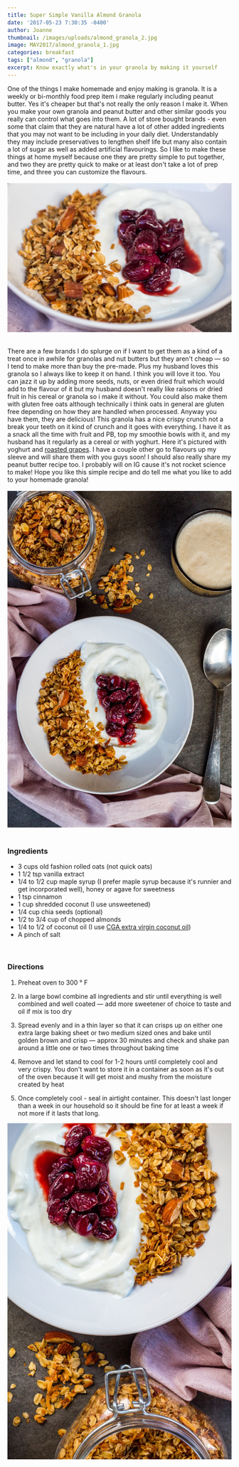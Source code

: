 ```yaml
---
title: Super Simple Vanilla Almond Granola
date: '2017-05-23 7:30:35 -0400'
author: Joanne
thumbnail: /images/uploads/almond_granola_2.jpg
image: MAY2017/almond_granola_1.jpg
categories: breakfast
tags: ["almond", "granola"]
excerpt: Know exactly what's in your granola by making it yourself
---
```


One of the things I make homemade and enjoy making is granola. It is a weekly or bi-monthly food prep item i make regularly including peanut butter.  Yes it's cheaper but that's not really the only reason I make it.  When you make your own granola and peanut butter and other similar goods you really can control what goes into them.  A lot of store bought brands - even some that claim that they are natural have a lot of other added ingredients that you may not want to be including in your daily diet.  Understandably they may include preservatives to lengthen shelf life but many also contain a lot of sugar as well as added artificial flavourings. So I like to make these things at home myself because one they are pretty simple to put together, and two they are pretty quick to make or at least don't take a lot of prep time, and three you can customize the flavours.
<br>
<br>
![Vanilla Almond Granola](/img/MAY2017/almond_granola_2.jpg)
<br>
<br>

There are a few brands I do splurge on if I want to get them as a kind of a treat once in awhile for granolas and nut butters but they aren't cheap &mdash; so I tend to make more than buy the pre-made. Plus my husband loves this granola so I always like to keep it on hand. I think you will love it too. You can jazz it up by adding more seeds, nuts, or even dried fruit which would add to the flavour of it but my husband doesn't really like raisons or dried fruit in his cereal or granola so i make it without. You could also make them with gluten free oats although technically i think oats in general are gluten free depending on how they are handled when processed.  Anyway you have them, they are delicious! This granola has a nice crispy crunch not a break your teeth on it kind of crunch and it goes with everything.  I have it as a snack all the time with fruit and PB, top my smoothie bowls with it, and my husband has it regularly as a cereal or with yoghurt. Here it's pictured with yoghurt and [roasted grapes](https://www.oliveandmango.com/labneh-roasted-grapes). I have a couple other go to flavours up my sleeve and will share them with you guys soon! I should also really share my peanut butter recipe too. I probably will on IG cause it's not rocket science to make! Hope you like this simple recipe and do tell me what you like to add to your homemade granola!
<br>
<br>
![Vanilla Almond Granola](/img/MAY2017/almond_granola_3.jpg)
<br>
<br>

### Ingredients

* 3 cups old fashion rolled oats (not quick oats)
* 1 1/2 tsp vanilla extract
* 1/4 to 1/2 cup maple syrup (I prefer maple syrup because it's runnier and get incorporated well), honey or agave for sweetness
* 1 tsp cinnamon
* 1 cup shredded coconut (I use unsweetened)
* 1/4 cup chia seeds (optional)
* 1/2 to 3/4 cup of chopped almonds
* 1/4 to 1/2 of coconut oil (I use <span class="highlight">[CGA extra virgin coconut oil](http://cgacaribbean.com)</span>)
* A pinch of salt
<br>

### Directions

1. Preheat oven to 300 &deg; F

1. In a large bowl combine all ingredients and stir until everything is well combined and well coated &mdash; add more sweetener of choice to taste and oil if mix is too dry

1. Spread evenly and in a thin layer so that it can crisps up on either one extra large baking sheet or two medium sized ones and bake until golden  brown and crisp &mdash; approx 30 minutes and check and shake pan around a little one or two times throughout baking time

1. Remove and let stand to cool for 1-2 hours until completely cool and very crispy.  You don't want to store it in a container as soon as it's out of the oven because it will get moist and mushy from the moisture  created by heat   

1. Once completely cool - seal in airtight container.  This doesn't last longer than a week in our household so it should be fine for at least a week if not more if it lasts that long.  

![Vanilla Almond Granola](/img/MAY2017/almond_granola_4.jpg)
